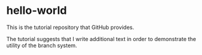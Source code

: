 # hello-world
This is the tutorial repository that GitHub provides.

The tutorial suggests that I write additional text in order to demonstrate the utility of the branch system.
